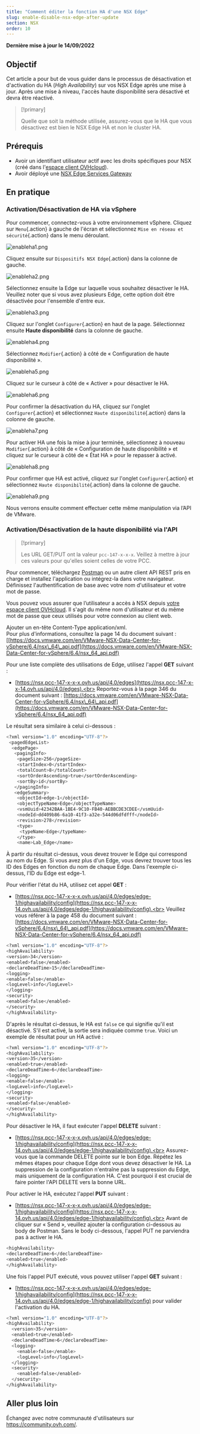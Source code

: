 ```yaml
---
title: "Comment éditer la fonction HA d'une NSX Edge"
slug: enable-disable-nsx-edge-after-update
section: NSX
order: 10
---
```


**Dernière mise à jour le 14/09/2022**

## Objectif

Cet article a pour but de vous guider dans le processus de désactivation et d'activation du HA (*High Availability*) sur vos NSX Edge après une mise à jour. Après une mise à niveau, l'accès haute disponibilité sera désactivé et devra être réactivé.

> [!primary]
>
> Quelle que soit la méthode utilisée, assurez-vous que le HA que vous désactivez est bien le NSX Edge HA et non le cluster HA.

## Prérequis

- Avoir un identifiant utilisateur actif avec les droits spécifiques pour NSX (créé dans l'[espace client OVHcloud](https://www.ovh.com/auth/?action=gotomanager&from=https://www.ovh.com/fr/&ovhSubsidiary=fr)).
- Avoir déployé une [NSX Edge Services Gateway](https://docs.ovh.com/fr/private-cloud/comment-deployer-une-nsx-edge-gateway/)

## En pratique

### Activation/Désactivation de HA via vSphere

Pour commencer, connectez-vous à votre environnement vSphere. Cliquez sur `Menu`{.action} à gauche de l'écran et sélectionnez `Mise en réseau et sécurité`{.action} dans le menu déroulant.

![enableha1.png](images/enableha1.png)

Cliquez ensuite sur `Dispositifs NSX Edge`{.action} dans la colonne de gauche.

![enableha2.png](images/enableha2.png)

Sélectionnez ensuite la Edge sur laquelle vous souhaitez désactiver le HA. Veuillez noter que si vous avez plusieurs Edge, cette option doit être désactivée pour l'ensemble d'entre eux.

![enableha3.png](images/enableha3.png)

Cliquez sur l'onglet `Configurer`{.action} en haut de la page. Sélectionnez ensuite **Haute disponibilité** dans la colonne de gauche.

![enableha4.png](images/enableha4.png)

Sélectionnez `Modifier`{.action} à côté de « Configuration de haute disponibilité ».

![enableha5.png](images/enableha5.png)

Cliquez sur le curseur à côté de « Activer » pour désactiver le HA.

![enableha6.png](images/enableha6.png)

Pour confirmer la désactivation du HA, cliquez sur l'onglet `Configurer`{.action} et sélectionnez `Haute disponibilité`{.action} dans la colonne de gauche.

![enableha7.png](images/enableha7.png)

Pour activer HA une fois la mise à jour terminée, sélectionnez à nouveau `Modifier`{.action} à côté de « Configuration de haute disponibilité » et cliquez sur le curseur à côté de « État HA » pour le repasser à activé.

![enableha8.png](images/enableha8.png)

Pour confirmer que HA est activé, cliquez sur l'onglet `Configurer`{.action} et sélectionnez `Haute disponibilité`{.action} dans la colonne de gauche.

![enableha9.png](images/enableha9.png)

Nous verrons ensuite comment effectuer cette même manipulation via l’API de VMware.

### Activation/Désactivation de la haute disponibilité via l'API

> [!primary]
>
> Les URL GET/PUT ont la valeur `pcc-147-x-x-x`. Veillez à mettre à jour ces valeurs pour qu'elles soient celles de votre PCC.

Pour commencer, téléchargez [Postman](https://www.postman.com/product/rest-client/) ou un autre client API REST pris en charge et installez l'application ou intégrez-la dans votre navigateur. Définissez l'authentification de base avec votre nom d'utilisateur et votre mot de passe.

Vous pouvez vous assurer que l’utilisateur a accès à NSX depuis [votre espace client OVHcloud](https://www.ovh.com/auth/?action=gotomanager&from=https://www.ovh.com/fr/&ovhSubsidiary=fr). Il s'agit du même nom d'utilisateur et du même mot de passe que ceux utilisés pour votre connexion au client web.

Ajouter un en-tête Content-Type application/xml.<br>
Pour plus d'informations, consultez la page 14 du document suivant : [[https://docs.vmware.com/en/VMware-NSX-Data-Center-for-vSphere/6.4/nsx\_64\_api.pdf](https://docs.vmware.com/en/VMware-NSX-Data-Center-for-vSphere/6.4/nsx_64_api.pdf)

Pour une liste complète des utilisations de Edge, utilisez l'appel **GET** suivant : 

- [https://nsx.pcc-147-x-x-x.ovh.us/api/4.0/edges](https://nsx.pcc-147-x-x-14.ovh.us/api/4.0/edges).<br>
Reportez-vous à la page 346 du document suivant : [https://docs.vmware.com/en/VMware-NSX-Data-Center-for-vSphere/6.4/nsx\_64\_api.pdf](https://docs.vmware.com/en/VMware-NSX-Data-Center-for-vSphere/6.4/nsx_64_api.pdf)

Le résultat sera similaire à celui ci-dessous :

```bash
<?xml version="1.0" encoding="UTF-8"?>
 <pagedEdgeList>
  <edgePage>
   <pagingInfo>
    <pageSize>256</pageSize>
    <startIndex>0</startIndex> 
    <totalCount>8</totalCount> 
    <sortOrderAscending>true</sortOrderAscending>
    <sortBy>id</sortBy>
   </pagingInfo>
   <edgeSummary>
    <objectId>edge-1</objectId>
    <objectTypeName>Edge</objectTypeName>
    <vsmUuid>42342BAA-1BE4-9C10-FB40-AEBBCDE3CDEE</vsmUuid>
    <nodeId>dd409b86-6a10-41f3-a32e-544d06dfdfff</nodeId>
    <revision>278</revision>
    <type>
     <typeName>Edge</typeName>
    </type>
    <name>Lab_Edge</name>
```

À partir du résultat ci-dessus, vous devez trouver le Edge <objectId> qui correspond au nom du Edge. Si vous avez plus d'un Edge, vous devrez trouver tous les ID des Edges en fonction du nom de chaque Edge. Dans l'exemple ci-dessus, l'ID du Edge est edge-1.

Pour vérifier l'état du HA, utilisez cet appel **GET** :

- [https://nsx.pcc-147-x-x-x.ovh.us/api/4.0/edges/edge-1/highavailability/config](https://nsx.pcc-147-x-x-14.ovh.us/api/4.0/edges/edge-1/highavailability/config).<br>
Veuillez vous référer à la page 458 du document suivant : [https://docs.vmware.com/en/VMware-NSX-Data-Center-for-vSphere/6.4/nsx\_64\_api.pdf](https://docs.vmware.com/en/VMware-NSX-Data-Center-for-vSphere/6.4/nsx_64_api.pdf)

```bash
<?xml version="1.0" encoding="UTF-8"?>
<highAvailability>
<version>34</version>
<enabled>false</enabled>
<declareDeadTime>15</declareDeadTime>
<logging>
<enable>false</enable>
<logLevel>info</logLevel>
</logging>
<security>
<enabled>false</enabled>
</security>
</highAvailability>
```

D'après le résultat ci-dessus, le HA est `false` ce qui signifie qu'il est désactivé. S'il est activé, la sortie sera indiquée comme `true`.
Voici un exemple de résultat pour un HA activé :

```bash
<?xml version="1.0" encoding="UTF-8"?>
<highAvailability>
<version>35</version>
<enabled>true</enabled>
<declareDeadTime>6</declareDeadTime>
<logging>
<enable>false</enable>
<logLevel>info</logLevel>
</logging>
<security>
<enabled>false</enabled>
</security>
</highAvailability>
```

Pour désactiver le HA, il faut exécuter l'appel **DELETE** suivant :

- [https://nsx.pcc-147-x-x-x.ovh.us/api/4.0/edges/edge-1/highavailability/config](https://nsx.pcc-147-x-x-14.ovh.us/api/4.0/edges/edge-1/highavailability/config).<br>
Assurez-vous que la commande DELETE pointe sur le bon Edge. Répétez les mêmes étapes pour chaque Edge dont vous devez désactiver le HA. La suppression de la configuration n'entraîne pas la suppression du Edge, mais uniquement de la configuration HA. C'est pourquoi il est crucial de faire pointer l'API DELETE vers la bonne URL.

Pour activer le HA, exécutez l'appel **PUT** suivant :

- [https://nsx.pcc-147-x-x-x.ovh.us/api/4.0/edges/edge-1/highavailability/config](https://nsx.pcc-147-x-x-14.ovh.us/api/4.0/edges/edge-1/highavailability/config).<br>
Avant de cliquer sur « Send », veuillez ajouter la configuration ci-dessous au body de Postman. Sans le body ci-dessous, l'appel PUT ne parviendra pas à activer le HA.

```bash
<highAvailability>
<declareDeadTime>6</declareDeadTime>
<enabled>true</enabled>
</highAvailability>
```

Une fois l'appel PUT exécuté, vous pouvez utiliser l'appel **GET** suivant :

- [https://nsx.pcc-147-x-x-x.ovh.us/api/4.0/edges/edge-1/highavailability/config](https://nsx.pcc-147-x-x-14.ovh.us/api/4.0/edges/edge-1/highavailability/config) pour valider l'activation du HA.

```bash
<?xml version="1.0" encoding="UTF-8"?>
<highAvailability>
  <version>35</version>
  <enabled>true</enabled> 
  <declareDeadTime>6</declareDeadTime>
  <logging>
    <enable>false</enable>
    <logLevel>info</logLevel>
  </logging>
  <security>
    <enabled>false</enabled>
  </security>
</highAvailability>
```

## Aller plus loin

Échangez avec notre communauté d'utilisateurs sur <https://community.ovh.com/>.
